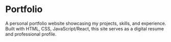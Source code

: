 # Portfolio
A personal portfolio website showcasing my projects, skills, and experience. Built with HTML, CSS, JavaScript/React, this site serves as a digital resume and professional profile.
